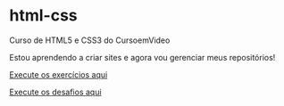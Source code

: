 # html-css
 Curso de HTML5 e CSS3 do CursoemVideo

 Estou aprendendo a criar sites e agora vou gerenciar meus repositórios!

<p>
     <a href="https://isaquexavier33.github.io/html-css/exercicios/execute_aqui/index.html">Execute os exercícios aqui</a>
</p>

<p>
     <a href="https://isaquexavier33.github.io/html-css/desafios/execute_aqui/index.html">Execute os desafios aqui</a>
</p>
